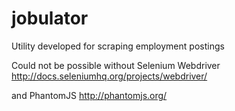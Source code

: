 # jobulator
Utility developed for scraping employment postings

Could not be possible without Selenium Webdriver
  http://docs.seleniumhq.org/projects/webdriver/

and PhantomJS
  http://phantomjs.org/
